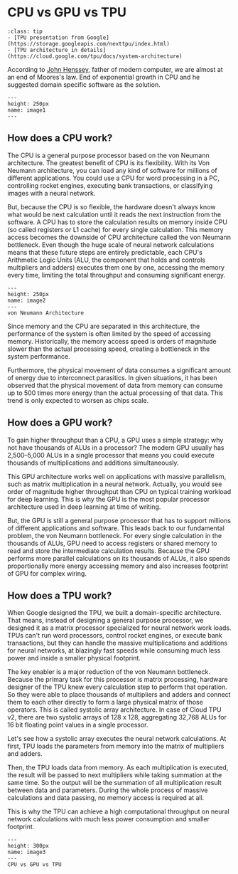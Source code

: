 # CPU vs GPU vs TPU

```{admonition} Additional Reads:
:class: tip
- [TPU presentation from Google](https://storage.googleapis.com/nexttpu/index.html)
- [TPU architecture in details](https://cloud.google.com/tpu/docs/system-architecture)
```

According to [John Henssey](https://en.wikipedia.org/wiki/John_L._Hennessy), father of modern computer, we are almost at an end of Moores's law. End of exponential growth in CPU and he suggested domain specific software as the solution.

```{figure} ./image2.PNG
---
height: 250px
name: image1
---
```

## How does a CPU work?

The CPU is a general purpose processor based on the von Neumann architecture. The greatest benefit of CPU is its flexibility. With its Von Neumann architecture, you can load any kind of software for millions of different applications. You could use a CPU for word processing in a PC, controlling rocket engines, executing bank transactions, or classifying images with a neural network.

But, because the CPU is so flexible, the hardware doesn't always know what would be next calculation until it reads the next instruction from the software. A CPU has to store the calculation results on memory inside CPU (so called registers or L1 cache) for every single calculation. This memory access becomes the downside of CPU architecture called the von Neumann bottleneck. Even though the huge scale of neural network calculations means that these future steps are entirely predictable, each CPU's Arithmetic Logic Units (ALU, the component that holds and controls multipliers and adders) executes them one by one, accessing the memory every time, limiting the total throughput and consuming significant energy.

```{figure} ./image1.PNG
---
height: 250px
name: image2
---
von Neumann Architecture
```

Since memory and the CPU are separated in this architecture, the performance of the system is often limited by the speed of accessing memory. Historically, the memory access speed is orders of magnitude slower than the actual processing speed, creating a bottleneck in the system performance.

Furthermore, the physical movement of data consumes a significant amount of energy due to interconnect parasitics. In given situations, it has been observed that the physical movement of data from memory can consume up to 500 times more energy than the actual processing of that data. This trend is only expected to worsen as chips scale.

## How does a GPU work?

To gain higher throughput than a CPU, a GPU uses a simple strategy: why not have thousands of ALUs in a processor? The modern GPU usually has 2,500–5,000 ALUs  in a single processor that means you could execute thousands of multiplications and additions simultaneously.

This GPU architecture works well on applications with massive parallelism, such as matrix multiplication in a neural network. Actually, you would see order of magnitude higher throughput than CPU on typical training workload for deep learning. This is why the GPU is the most popular processor architecture used in deep learning at time of writing.

But, the GPU is still a general purpose processor that has to support millions of different applications and software. This leads back to our fundamental problem, the von Neumann bottleneck. For every single calculation in the thousands of ALUs, GPU need to access registers or shared memory to read and store the intermediate calculation results. Because the GPU performs more parallel calculations on its thousands of ALUs, it also spends proportionally more energy accessing memory and also increases footprint of GPU for complex wiring.
     

## How does a TPU work?

When Google designed the TPU, we built a domain-specific architecture. That means, instead of designing a general purpose processor, we designed it as a matrix processor specialized for neural network work loads. TPUs can't run word processors, control rocket engines, or execute bank transactions, but they can handle the massive multiplications and additions for neural networks, at blazingly fast speeds while consuming much less power and inside a smaller physical footprint.

The key enabler is a major reduction of the von Neumann bottleneck. Because the primary task for this processor is matrix processing, hardware designer of the TPU knew every calculation step to perform that operation. So they were able to place thousands of multipliers and adders and connect them to each other directly to form a large physical matrix of those operators. This is called systolic array architecture. In case of Cloud TPU v2, there are two systolic arrays of 128 x 128, aggregating 32,768 ALUs for 16 bit floating point values in a single processor.

Let's see how a systolic array executes the neural network calculations. At first, TPU loads the parameters from memory into the matrix of multipliers and adders.

Then, the TPU loads data from memory. As each multiplication is executed, the result will be passed to next multipliers while taking summation at the same time. So the output will be the summation of all multiplication result between data and parameters. During the whole process of massive calculations and data passing, no memory access is required at all.

This is why the TPU can achieve a high computational throughput on neural network calculations with much less power consumption and smaller footprint.

```{figure} ./image3.PNG
---
height: 300px
name: image3
---
CPU vs GPU vs TPU
```
